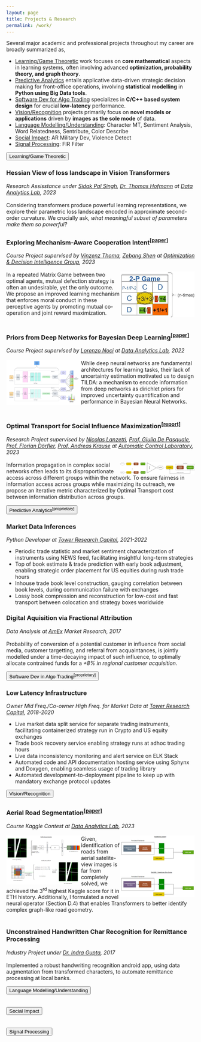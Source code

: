 ```yaml
---
layout: page
title: Projects & Research
permalink: /work/
---
```


Several major academic and professional projects throughout my career are broadly summarized as,

- <a class="smoothscroll" data-link="theoretic" href="#theoretic">Learning/Game Theoretic</a> work focuses on **core mathematical** aspects in learning systems, often involving advanced **optimization, probability theory, and graph theory**.
- <a class="smoothscroll" data-link="analytics" href="#analytics">Predictive Analytics</a> entails applicative data-driven strategic decision making for front-office operations, involving **statistical modelling** in **Python using Big Data tools**.
- <a class="smoothscroll" data-link="dev" href="#dev">Software Dev for Algo Trading</a> specializes in **C/C++ based system design** for crucial **low-latency** performance.
- <a class="smoothscroll" data-link="vision" href="#vision">Vision/Recognition</a> projects primarily focus on **novel models or applications** driven by **images as the sole mode** of data.
- <a class="smoothscroll" data-link="nlp" href="#nlp">Language Modelling/Understanding</a>: Character MT, Sentiment Analysis, Word Relatedness, Sentribute, Color Describe
- <a class="smoothscroll" data-link="social" href="#social">Social Impact</a>:  AR Military Dev,  Violence Detect
- <a class="smoothscroll" data-link="signals" href="#signals">Signal Processing</a>: FIR Filter

<div id="theoretic">
    <button type="button" class="collapsible">Learning/Game Theoretic</button>

<div class="content" markdown="1">
<!-- <br><br/> -->

### Hessian View of loss landscape in Vision Transformers
*Research Assisstance under [Sidak Pal Singh](https://scholar.google.ch/citations?user=c59mPS4AAAAJ&hl=en), [Dr. Thomas Hofmann](https://scholar.google.ch/citations?user=T3hAyLkAAAAJ&hl=en) at [Data Analytics Lab](https://da.inf.ethz.ch/), 2023* <br><br/>
Considering transformers produce powerful learning representations, we explore their parametric loss landscape encoded in approximate second-order curvature. We crucially ask, *what meaningful subset of parameters make them so powerful?*

### Exploring Mechanism-Aware Cooperation Intent<sup>[\[paper\]](https://drive.google.com/file/d/1HZA_IkKm7508LSu-rAzns41mu_8FfeUK/view)<sup/>
*Course Project supervised by [Vinzenz Thoma](https://scholar.google.com/citations?user=2ZT371MAAAAJ&hl=en), [Zebang Shen](https://scholar.google.com/citations?user=klqzFvgAAAAJ&hl=en) at [Optimization & Decision Intelligence Group](https://odi.inf.ethz.ch/), 2023* <br><br/>
<img src="/assets/MG.jpg" class="" align="right" alt="Prisoner's Dilemma Game" width="200px" height=auto/> In a repeated Matrix Game between two optimal agents, mutual defection strategy is often an undesirable, yet the only outcome. We propose an improved learning mechanism that enforces moral conduct in these perceptive agents by promoting mutual co-operation and joint reward maximization. <br><br/>

### Priors from Deep Networks for Bayesian Deep Learning<sup>[\[paper\]](https://drive.google.com/file/d/1_6mhUEmLygu4_a83CFNAgNNbZz0bKJpj/view)<sup/>
*Course Project supervised by [Lorenzo Noci](https://scholar.google.com/citations?user=VZ__1r0AAAAJ&hl=en) at [Data Analytics Lab](https://da.inf.ethz.ch/), 2022*  <br><br/>
<img src="/assets/TILDA.png" class="expimg" align="left" alt="TILDA Model" width="200px" height=auto/> While deep neural networks are fundamental architectures for learning tasks, their lack of uncertainty estimation motivated us to design TILDA: a mechanism to encode information from deep networks as dirichlet priors for improved uncertainty quantification and performance in Bayesian Neural Networks. <br><br/>

### Optimal Transport for Social Influence Maximization<sup>[\[report\]](https://drive.google.com/file/d/1gd6yv50lifP72L3zIxAK5I0cQC7OJb39/view)<sup/>
*Research Project supervised by [Nicolas Lanzetti](https://scholar.google.ch/citations?user=gWJV1rQAAAAJ&hl=en), [Prof. Giulia De Pasquale](https://scholar.google.com/citations?user=61JYIhYAAAAJ&hl=it), [Prof. Florian Dörfler](https://scholar.google.com/citations?user=P2kxZ3MAAAAJ&hl=en), [Prof. Andreas Krause](https://scholar.google.com/citations?user=eDHv58AAAAAJ&hl=en) at [Automatic Control Laboratory](https://control.ee.ethz.ch/), 2023*  <br><br/>
<img src="/assets/sim.png" class="expimg" align="right" alt="OT SIM Pipeline" width="200px" height=auto/> Information propagation in complex social networks often leads to its disproportionate access across different groups within the network. To ensure fairness in information access across groups while maximizing its outreach, we propose an iterative metric characterized by Optimal Transport cost between information distribution across groups.

</div>
</div>


<div id="analytics">
    <button type="button" class="collapsible">Predictive Analytics<sup>[proprietary]</sup></button>

<div class="content" markdown="1">
<!-- <br><br/> -->

### Market Data Inferences
*Python Developer at [Tower Research Capital](https://www.tower-research.com/), 2021-2022*
<!-- <br><br/> -->
- Periodic trade statistic and market sentiment characterization of instruments using NEWS feed, facilitating insightful long-term strategies
- Top of book estimate & trade prediction with early book adjustment, enabling strategic order placement for US equities during rush trade hours
- Inhouse trade book level construction, gauging correlation between book levels, during communication failure with exchanges
- Lossy book compression and reconstruction for low-cost and fast transport between colocation and strategy boxes worldwide


### Digital Aquisition via Fractional Attribution
*Data Analysis at [AmEx](https://www.americanexpress.com/en-us/careers/career-areas/risk-and-data-analytics/) Market Research, 2017* <br><br/>
Probability of conversion of a potential customer in influence from social media, customer targetting, and referral from acquaintances, is jointly modelled under a time-decaying impact of such influence, to optimally allocate contrained funds for a *+8% in regional customer acquisition.*

</div>
</div>



<div id="dev">
<button type="button" class="collapsible">Software Dev in Algo Trading<sup>[proprietary]</sup></button>

<div class="content" markdown="1">
<!-- <br><br/> -->

### Low Latency Infrastructure
*Owner Mid Freq./Co-owner High Freq. for Market Data at [Tower Research Capital](https://www.tower-research.com/), 2018-2020*
<!-- <br><br/> -->
- Live market data split service for separate trading instruments, facilitating containerized strategy run in Crypto and US equity exchanges
- Trade book recovery service enabling strategy runs at adhoc trading hours
- Live data inconsistency monitoring and alert service on ELK Stack
- Automated code and API documentation hosting service using Sphynx and Doxygen, enabling seamless usage of trading library
- Automated development-to-deployment pipeline to keep up with mandatory exchange protocol updates

</div>
</div>



<div id="vision">
<button type="button" class="collapsible">Vision/Recognition</button>

<div class="content" markdown="1">
<!-- <br><br/> -->

### Aerial Road Segmentation<sup>[\[paper\]](https://drive.google.com/file/d/1a83sBnwbgoQDz1DxAJxISNfGlZVq9g5e/view?usp=sharing)<sup/>
*Course Kaggle Contest at [Data Analytics Lab](https://da.inf.ethz.ch/), 2023* <br><br/>
<img src="/assets/passivBlock.png" class="expimg" align="left" alt="PaSSIV Model Block" width="200px" height=auto/> <img src="/assets/passivModel.png" class="expimg" align="right" alt="PaSSIV Model" width="200px" height=auto/> Given, identification of roads from aerial satelite-view images is far from completely solved, we achieved the 3<sup>rd</sup> highest Kaggle score for it in ETH history. Additionally, I formulated a novel neural operator (Section D.4) that enables Transformers to better identify complex graph-like road geometry.<br><br/>

### Unconstrained Handwritten Char Recognition for Remittance Processing
*Industry Project under [Dr. Indra Gupta](https://ee.iitr.ac.in/~EE/indrafee), 2017* <br><br/>
Implemented a robust handwriting recognition android app, using data augmentation from transformed characters, to automate remittance processing at local banks.

</div>
</div>



<div id="nlp">
<button type="button" class="collapsible">Language Modelling/Understanding</button>

<div class="content" markdown="1">
<br><br/>



</div>
</div>


<div id="social">
<button type="button" class="collapsible">Social Impact</button>

<div class="content" markdown="1">
<br><br/>



</div>
</div>



<div id="signals">
<button type="button" class="collapsible">Signal Processing</button>

<div class="content" markdown="1">
<br><br/>



</div>
</div>

<!-- # Projects -->
<!-- - [Color-Describe](https://github.com/codeViser/color-describe/blob/main/colors-investigate.ipynb), Grounded text generator to distinguish between colors based on [Monroe et al. (2017)](https://transacl.org/ojs/index.php/tacl/article/view/1142) -->
<!-- - [Sentiment-Analysis](https://github.com/codeViser/sentiment-analysis/blob/main/sentiment-investigate.ipynb), Hybrid Cross-Domain 3-way classifier -->
<!-- - [Word-Relatedness](https://github.com/codeViser/word-relatedness/blob/master/wordrelatedness-investigate.ipynb), Ensemble of equally well performing _Vector Space Models_ -->
<!-- - [Character-based Neural Machine Translator](https://github.com/codeViser/esp-en-char-nmt), Spanish-English Encoder-Decoder architecture for even OOV words -->
<!-- - Digital Acquisition Attribution, accounts for a fair share of contribution from various -->
<!-- sources in Digital Marketing (emails, google-ads, referrals, etc) -->
<!-- - Unconstrained Handwritten Char Recog. for Remittance Processing, OCR for Remittance Processing recognizing casually filled forms -->

<!-- # Research -->
<!-- - _Chowdhary, S._ “‘If you know what it means…’, Sent-ribute: Understanding sentiment -->
<!-- subtleties”. Paper Draft, 2021 -->
<!-- - [_Kumar, P. Mittal, A. Reddy, K.U.K. Chowdhary, S. Kumar, V. Pratap, R._ “Design & Verification of 3-Phase Sequence -->
<!-- Decomposer on Re-configurable Hardware”. 10th ICCCNT, pp. 104-108, 2019](https://ieeexplore.ieee.org/document/8944848), _Undergrad Work (2017-18)_ -->